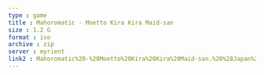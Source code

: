 ```yaml
---
type : game
title : Mahoromatic - Moetto Kira Kira Maid-san
size : 1.2 G
format : iso
archive : zip
server : myrient
link2 : Mahoromatic%20-%20Moetto%20Kira%20Kira%20Maid-san.%20%28Japan%29
---
```

